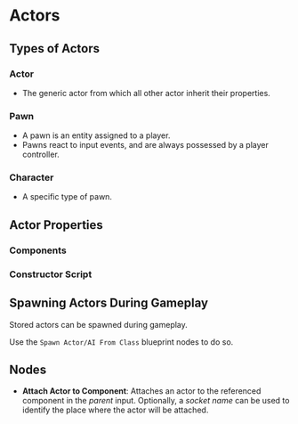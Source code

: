 # Actors

## Types of Actors

### Actor
* The generic actor from which all other actor inherit their properties.

### Pawn
* A pawn is an entity assigned to a player.
* Pawns react to input events, and are always possessed by a player controller.

### Character
* A specific type of pawn.


## Actor Properties

### Components


### Constructor Script



## Spawning Actors During Gameplay
Stored actors can be spawned during gameplay.

Use the `Spawn Actor/AI From Class` blueprint nodes to do so.

## Nodes
* **Attach Actor to Component**: Attaches an actor to the referenced component in the *parent* input. Optionally, a *socket name* can be used to identify the place where the actor will be attached.


